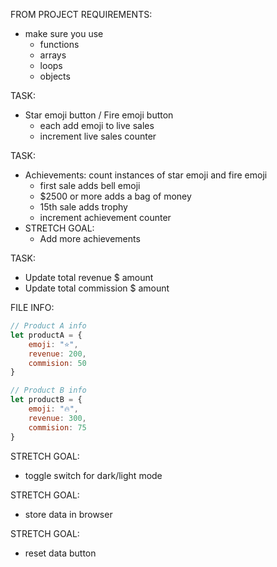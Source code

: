 FROM PROJECT REQUIREMENTS:
- make sure you use
    - functions
    - arrays
    - loops
    - objects

TASK:
- Star emoji button / Fire emoji button
    - each add emoji to live sales
    - increment live sales counter

TASK:
- Achievements: count instances of star emoji and fire emoji
    - first sale adds bell emoji
    - $2500 or more adds a bag of money
    - 15th sale adds trophy
    - increment achievement counter
- STRETCH GOAL:
    - Add more achievements

TASK:
- Update total revenue $ amount
- Update total commission $ amount


FILE INFO:
```javascript
// Product A info
let productA = {
    emoji: "⭐",
    revenue: 200,
    commision: 50
}

// Product B info
let productB = {
    emoji: "🔥",
    revenue: 300,
    commision: 75
}
```

STRETCH GOAL:
- toggle switch for dark/light mode

STRETCH GOAL:
- store data in browser

STRETCH GOAL:
- reset data button
